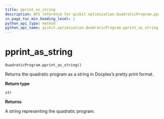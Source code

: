 ```yaml
---
title: pprint_as_string
description: API reference for qiskit.optimization.QuadraticProgram.pprint_as_string
in_page_toc_min_heading_level: 1
python_api_type: method
python_api_name: qiskit.optimization.QuadraticProgram.pprint_as_string
---
```


# pprint\_as\_string

<span id="qiskit.optimization.QuadraticProgram.pprint_as_string" />

`QuadraticProgram.pprint_as_string()`

Returns the quadratic program as a string in Docplex’s pretty print format.

**Return type**

`str`

**Returns**

A string representing the quadratic program.

